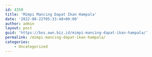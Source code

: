 ```yaml
---
id: 4350
title: 'Mimpi Mancing Dapat Ikan Hampala'
date: '2022-08-22T05:33:48+00:00'
author: admin
layout: post
guid: 'https://bos.awn.biz.id/mimpi-mancing-dapat-ikan-hampala/'
permalink: /mimpi-mancing-dapat-ikan-hampala/
categories:
    - Uncategorized
---
```


